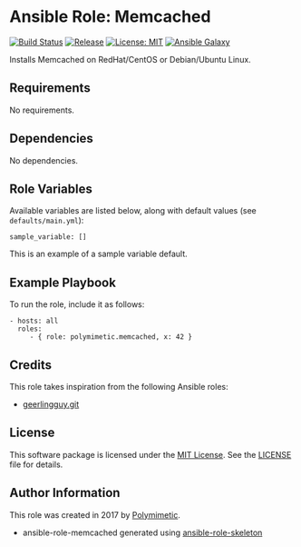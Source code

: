# Ansible Role: Memcached

[![Build Status](https://img.shields.io/travis/polymimetic/ansible-role-memcached.svg?style=flat-square)](https://travis-ci.org/polymimetic/ansible-role-memcached)
[![Release](https://img.shields.io/github/tag/polymimetic/ansible-role-memcached.svg?style=flat-square)](https://github.com/polymimetic/ansible-role-memcached/releases)
[![License: MIT](https://img.shields.io/badge/license-MIT%20License-brightgreen.svg?style=flat-square)](https://opensource.org/licenses/MIT)
[![Ansible Galaxy](https://img.shields.io/badge/galaxy-polymimetic.memcached-blue.svg?style=flat-square)](https://galaxy.ansible.com/polymimetic/memcached/)

Installs Memcached on RedHat/CentOS or Debian/Ubuntu Linux.

## Requirements

No requirements.

## Dependencies

No dependencies.

## Role Variables

Available variables are listed below, along with default values (see `defaults/main.yml`):

    sample_variable: []

This is an example of a sample variable default.

## Example Playbook

To run the role, include it as follows:

    - hosts: all
      roles:
         - { role: polymimetic.memcached, x: 42 }

## Credits

This role takes inspiration from the following Ansible roles:

- [geerlingguy.git](https://github.com/geerlingguy/ansible-role-git)

## License

This software package is licensed under the [MIT License](https://opensource.org/licenses/MIT). See the [LICENSE](./LICENSE) file for details.

## Author Information

This role was created in 2017 by [Polymimetic](https://github.com/polymimetic).

* ansible-role-memcached generated using [ansible-role-skeleton](https://github.com/polymimetic/ansible-role-skeleton)